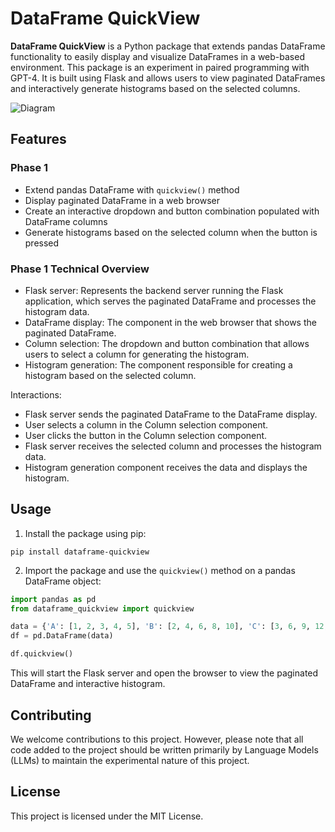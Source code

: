 # DataFrame QuickView

**DataFrame QuickView** is a Python package that extends pandas DataFrame functionality to easily display and visualize DataFrames in a web-based environment. This package is an experiment in paired programming with GPT-4. It is built using Flask and allows users to view paginated DataFrames and interactively generate histograms based on the selected columns.

![Diagram](diagram.png)

## Features

### Phase 1

- Extend pandas DataFrame with `quickview()` method
- Display paginated DataFrame in a web browser
- Create an interactive dropdown and button combination populated with DataFrame columns
- Generate histograms based on the selected column when the button is pressed

### Phase 1 Technical Overview

- Flask server: Represents the backend server running the Flask application, which serves the paginated DataFrame and processes the histogram data.
- DataFrame display: The component in the web browser that shows the paginated DataFrame.
- Column selection: The dropdown and button combination that allows users to select a column for generating the histogram.
- Histogram generation: The component responsible for creating a histogram based on the selected column.

Interactions:

- Flask server sends the paginated DataFrame to the DataFrame display.
- User selects a column in the Column selection component.
- User clicks the button in the Column selection component.
- Flask server receives the selected column and processes the histogram data.
- Histogram generation component receives the data and displays the histogram.

## Usage

1. Install the package using pip:

```
pip install dataframe-quickview
```


2. Import the package and use the `quickview()` method on a pandas DataFrame object:

```python
import pandas as pd
from dataframe_quickview import quickview

data = {'A': [1, 2, 3, 4, 5], 'B': [2, 4, 6, 8, 10], 'C': [3, 6, 9, 12, 15]}
df = pd.DataFrame(data)

df.quickview()
```

This will start the Flask server and open the browser to view the paginated DataFrame and interactive histogram.

## Contributing

We welcome contributions to this project. However, please note that all code added to the project should be written primarily by Language Models (LLMs) to maintain the experimental nature of this project.

## License

This project is licensed under the MIT License.
